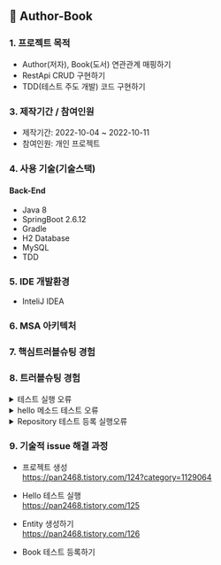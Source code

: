 ## 📌 Author-Book

###  1. 프로젝트 목적 
+ Author(저자), Book(도서) 연관관계 매핑하기
+ RestApi CRUD 구현하기 
+ TDD(테스트 주도 개발) 코드 구현하기 


###  3. 제작기간 / 참여인원
+ 제작기간: 2022-10-04 ~ 2022-10-11 
+ 참여인원: 개인 프로젝트

### 4. 사용 기술(기술스택)
#### Back-End
+ Java 8
+ SpringBoot 2.6.12
+ Gradle
+ H2 Database
+ MySQL
+ TDD

### 5. IDE 개발환경
+ InteliJ IDEA

### 6. MSA 아키텍처

###  7. 핵심트러블슈팅 경험

###  8. 트러블슈팅 경험
<details>
<summary>테스트 실행 오류</summary>
<div markdown="1">

- Execution failed for task ':test'. 
- 원인: InteliJ IDEA Run test using: Gradle -> InteliJ IDEA 변경 후 개선 

<img src="https://user-images.githubusercontent.com/58936137/193999166-8faac97d-ec01-444f-aa82-1bd76e5a4395.png" width="550px" height="400px">
 
</div>
</details> 

<details>
<summary>hello 메소드 테스트 오류</summary>
<div markdown="1">

- java.lang.AssertionError: Status Expected :200 Actual :404
- 원인: hello 메소드 get 주소와 같지 않아 발생

#### 기존 코드
##### HelloControllerTest.class
~~~
   @Test
    public void Hello()throws Exception{
        String hello = "hello";

        mvc.perform(get("/"))
                .andExpect(status().isOk())
                .andExpect(content().string(hello));
    }
~~~

#### 개선 코드
##### HelloControllerTest.class 
~~~
   @Test
    public void Hello()throws Exception{
        String hello = "hello";

        mvc.perform(get("/hello")) // 변경
                .andExpect(status().isOk())
                .andExpect(content().string(hello));
    }
~~~



</div>
</details> 

<details>
<summary>Repository 테스트 등록 실행오류</summary>
<div markdown="1">
 
 - java.lang.NullPointerException
	at com.sprint.repository.BookRepositoryTest.createBookTest(BookRepositoryTest.java:39)
 - Find Why bookRepository could be null <br>
 - 해결 원인: 정확한 원인을 찾지 못했지만 InteliJ IDEA > Invalidate Caches > Invalidate and Restart 클릭하여 재시작 후 해결
 <br> 
	#### 해결 방법
 <br>
	
 <img src="https://user-images.githubusercontent.com/58936137/194700981-957bee0e-69d3-42d1-b8bb-b9221a018967.png" width="300px" height="200px">
	
 + Invalidate and Restart 클릭하여 InteliJ IDEA 재시작하기
	
</div>
</details> 

### 9. 기술적 issue 해결 과정
+ 프로젝트 생성<br> 
https://pan2468.tistory.com/124?category=1129064

+ Hello 테스트 실행<br>
https://pan2468.tistory.com/125

+ Entity 생성하기 <br>
https://pan2468.tistory.com/126  

+ Book 테스트 등록하기 <br>





